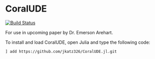 # CoralUDE

[![Build Status](https://github.com/jkatz326/CoralUDE.jl/actions/workflows/CI.yml/badge.svg?branch=master)](https://github.com/jkatz326/CoralUDE.jl/actions/workflows/CI.yml?query=branch%3Amaster)

For use in upcoming paper by Dr. Emerson Arehart. 

To install and load CoralUDE, open Julia and type the following code:
```
] add https://github.com/jkatz326/CoralUDE.jl.git
```